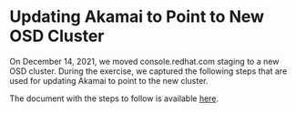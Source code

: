 # Updating Akamai to Point to New OSD Cluster

On December 14, 2021, we moved console.redhat.com staging to a new OSD cluster.  During the exercise, we captured the following steps that are used for updating Akamai to point to the new cluster.

The document with the steps to follow is available [here](https://docs.google.com/document/d/1Sk8WW1bR0sG3hCxjYPp3gFnAQYUR-5JF1qmaouG9XQk/edit?usp=sharing).
